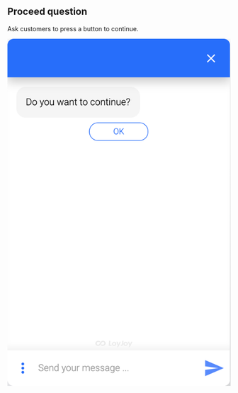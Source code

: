 ## Proceed question

Ask customers to press a button to continue.

![proceed_demo](proceed_demo.png)
